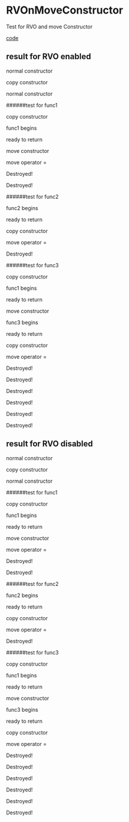 # RVOnMoveConstructor
Test for RVO and move Constructor

[code](https://github.com/ziyinz-XYZ/RVOnMoveConstructor/blob/master/Obj.cpp)

## result for RVO enabled

normal constructor

copy constructor

normal constructor

######test for func1

copy constructor

func1 begins

ready to return

move constructor

move operator = 

Destroyed!

Destroyed!

######test for func2

func2 begins

ready to return

copy constructor

move operator = 

Destroyed!

######test for func3

copy constructor

func1 begins

ready to return

move constructor

func3 begins

ready to return

copy constructor

move operator = 

Destroyed!

Destroyed!

Destroyed!

Destroyed!

Destroyed!

Destroyed!


## result for RVO disabled

normal constructor

copy constructor

normal constructor

######test for func1

copy constructor

func1 begins

ready to return

move constructor

move operator = 

Destroyed!

Destroyed!

######test for func2

func2 begins

ready to return

copy constructor

move operator = 

Destroyed!

######test for func3

copy constructor

func1 begins

ready to return

move constructor

func3 begins

ready to return

copy constructor

move operator = 

Destroyed!

Destroyed!

Destroyed!

Destroyed!

Destroyed!

Destroyed!
